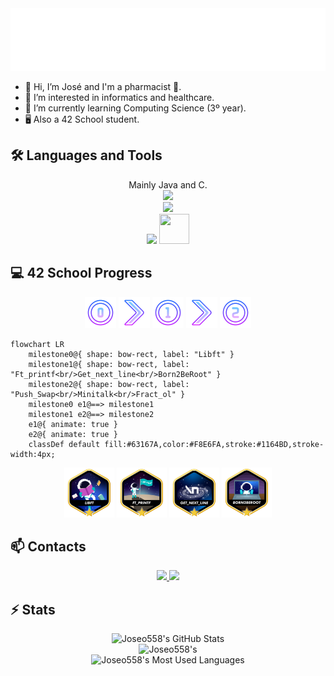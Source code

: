 <div align="center">
  <img class="image" src="header.svg" alt="" height="100px" width="100%" />
</div>

- 👋 Hi, I’m José and I'm a pharmacist 💊.
- 👀 I’m interested in informatics and healthcare.
- 🌱 I’m currently learning Computing Science (3º year).
- 🖥️ Also a 42 School student.

## 🛠️ Languages and Tools

<p align="center">
  Mainly Java and C.
  <br />
  <img src="https://skillicons.dev/icons?i=java,c,cs,dart,flutter,firebase,unity,bash,linux,md,r" />
  <br />
  <img src="https://skillicons.dev/icons?i=html,css,js,php,mysql,mongo,figma,python" />
  <br />
  <img src="https://skillicons.dev/icons?i=vim,idea,pycharm,vscode,git,notion" />
  <img width="48" height="48" src="https://cdn.jsdelivr.net/gh/devicons/devicon@latest/icons/microsoftsqlserver/microsoftsqlserver-plain-wordmark.svg" />
  <br />
</p>

## 💻 42 School Progress

<div align="center">
  <img src="https://github.com/joseo558/joseo558/blob/main/Icons/icons8-circled-0-50.png" alt="0" />
  <img src="https://github.com/joseo558/joseo558/blob/main/Icons/icons8-arrow-50.png" alt="arrow" />
  <img src="https://github.com/joseo558/joseo558/blob/main/Icons/icons8-circled-1-50.png" alt="1" />
  <img src="https://github.com/joseo558/joseo558/blob/main/Icons/icons8-arrow-50.png" alt="arrow" />
  <img src="https://github.com/joseo558/joseo558/blob/main/Icons/icons8-circled-2-50.png" alt="2" />
</div>

```mermaid
flowchart LR
    milestone0@{ shape: bow-rect, label: "Libft" }
    milestone1@{ shape: bow-rect, label: "Ft_printf<br/>Get_next_line<br/>Born2BeRoot" }
    milestone2@{ shape: bow-rect, label: "Push_Swap<br/>Minitalk<br/>Fract_ol" }
    milestone0 e1@==> milestone1
    milestone1 e2@==> milestone2
    e1@{ animate: true }
    e2@{ animate: true }
    classDef default fill:#63167A,color:#F8E6FA,stroke:#1164BD,stroke-width:4px;
```
<div align="center">
  <img src="https://github.com/joseo558/joseo558/blob/main/badges/libftm.png" alt="libftbonus" height="80"/>
  <img src="https://github.com/joseo558/joseo558/blob/main/badges/ft_printfm.png" alt="printfbonus" height="80" />
  <img src="https://github.com/joseo558/joseo558/blob/main/badges/get_next_linem.png" alt="getnnextlinebonus" height="80" />
  <img src="https://github.com/joseo558/joseo558/blob/main/badges/born2berootm.png" alt="born2berootbonus" height="80" />
</div>

## 📫 Contacts

<div align="center">
  <a href="jose.oliv93@gmail.com">
    <img src="https://img.shields.io/badge/Gmail-333333?style=for-the-badge&logo=gmail&logoColor=red" />
  </a>
  <a href="https://linkedin.com/in/josoliv" target="_blank">
    <img src="https://img.shields.io/badge/LinkedIn-0077B5?style=for-the-badge&logo=linkedin&logoColor=white" target="_blank" />
  </a>
</div>

## ⚡️ Stats

<div align=center>
  <img width=390 src="https://github-readme-stats.vercel.app/api?username=joseo558&theme=transparent&count_private=true&show_icons=true&rank_icon=github&locale=en" alt="Joseo558's GitHub Stats" />
  <br />
  <img width=390 src="https://github-readme-streak-stats.herokuapp.com/?user=joseo558&theme=transparent&count_private=true&border_radius=10&locale=en" alt="Joseo558's" />
  <br />
  <img width=325 src="https://github-readme-stats.vercel.app/api/top-langs?username=joseo558&theme=transparent&layout=donut&hide=css&langs_count=8&border_radius=10&show_icons=true&locale=en" alt="Joseo558's Most Used Languages" />
</div>
